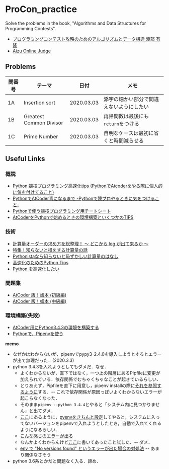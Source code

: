 # ProCon_practice
Solve the problems in the book, "Algorithms and Data Structures for Programming Contests".

* [プログラミングコンテスト攻略のためのアルゴリズムとデータ構造   渡部 有隆](https://www.amazon.co.jp/dp/4839952957/ref=cm_sw_r_tw_dp_U_x_c9lwEbZF3QEAX)
* [Aizu Online Judge](http://judge.u-aizu.ac.jp/onlinejudge/index.jsp)

## Problems

|問番号|テーマ|日付|メモ|
|--|--|--|--|
|1A|Insertion sort|2020.03.03|添字の細かい部分で間違えないようにしたい|
|1B|Greatest Common Divisor|2020.03.03|再帰関数は最後にも`return`をつける|
|1C|Prime Number|2020.03.03|自明なケースは最初に省くと時間減らせる|



## Useful Links
### 概説
* [Python 競技プログラミング高速化tips (PythonでAtcoderをやる際に個人的に気を付けてること)](https://juppy.hatenablog.com/entry/2019/06/14/Python_%E7%AB%B6%E6%8A%80%E3%83%97%E3%83%AD%E3%82%B0%E3%83%A9%E3%83%9F%E3%83%B3%E3%82%B0%E9%AB%98%E9%80%9F%E5%8C%96tips_%28Python%E3%81%A7Atcoder%E3%82%92%E3%82%84%E3%82%8B%E9%9A%9B%E3%81%AB%E5%80%8B)
* [PythonでAtCoder青になるまで -Pythonで競プロやるときに気をつけること-](https://qiita.com/Kentaro_okumura/items/a6917572756a2e3c0da9)
* [Pythonで使う競技プログラミング用チートシート](https://qiita.com/_-_-_-_-_/items/34f933adc7be875e61d0)
* [AtCoderをPythonで始めるときの環境構築といくつかのTIPS](https://qiita.com/recuraki/items/e60a90d8c21c3af0394d)

### 技術
* [計算量オーダーの求め方を総整理！ 〜 どこから log が出て来るか 〜](https://qiita.com/drken/items/872ebc3a2b5caaa4a0d0)
* [特集！知らないと損をする計算量の話](https://qiita.com/drken/items/18b3b3db5735241465ef)
* [Pythonistaなら知らないと恥ずかしい計算量のはなし](https://qiita.com/Hironsan/items/68161ee16b1c9d7b25fb)
* [高速化のためのPython Tips](http://nonbiri-tereka.hatenablog.com/entry/2016/09/01/072402#PyPy)
* [Python を高速化したい](https://python.ms/optimization/#%E8%83%8C%E6%99%AF)


### 問題集
* [AtCoder 版！蟻本 (初級編)](https://qiita.com/drken/items/e77685614f3c6bf86f44)
* [AtCoder 版！蟻本 (中級編)](https://qiita.com/drken/items/2f56925972c1d34e05d8)

### 環境構築(失敗)
* [AtCoder用にPython3.4.3の環境を構築する](https://qiita.com/showyou/items/e9df09abe97071ef35f5)
* [Pythonで、Pipenvを使う](https://narito.ninja/blog/detail/58/)

**memo**

* なぜかはわからないが，pipenvでpypy3-2.4.0を導入しようとするとエラーが出て無理だった．(2020.3.3)
* python 3.4.3を入れようとしてもダメだ．なぜ．
    - よくわからないが，直下ではなく，一つ上の階層にあるPipfileに変更が加えられている．依存関係でむちゃくちゃなことが起きているらしい．
    - とりあえず，Pipfileを直下に用意し，pipenv installの際に[それを参照するように](https://qiita.com/tonluqclml/items/cd0d2a2cb0197cbaee42)する．-- これで依存関係が原因っぽいよくわからないエラーが起こらなくなった．
    - そのまま`pipenv --python 3.4.4`とやると「システム内に見つかりません」と出てダメ．
    - [ここ](https://pipenv-ja.readthedocs.io/ja/translate-ja/advanced.html#automatic-python-installation)にあるように，[pyenvをきちんと設定](https://tekunabe.hatenablog.jp/entry/2018/12/28/pyenv_pipenv)してやると，システムに入ってないバージョンをpipenvで入れようとしたとき，自動で入れてくれるようになるらしい．
    - [こんな感じのエラーが出る](https://github.com/pyenv/pyenv/issues/1188)
    - なんかよくわからんけど[ここ](https://github.com/pyenv/pyenv/issues/1066)に書いてあったこと試した．-- ダメ．
    - [env で "No versions found" というエラーが出た場合の対処法](https://qiita.com/georgenano/items/0b289e1a2859ceda9b70) -- あまり関係なさそう
* python 3.6系とかだと問題なく入る．諦め．